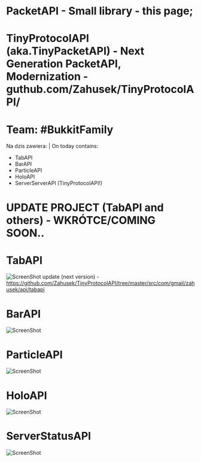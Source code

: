 # PacketAPI - Small library - this page;
# TinyProtocolAPI (aka.TinyPacketAPI) - Next Generation PacketAPI, Modernization - guthub.com/Zahusek/TinyProtocolAPI/
# Team: #BukkitFamily

Na dzis zawiera: | On today contains:
- TabAPI
- BarAPI
- ParticleAPI
- HoloAPI
- ServerServerAPI (TinyProtocolAPI!)

# UPDATE PROJECT (TabAPI and others) - WKRÓTCE/COMING SOON..

# TabAPI
![ScreenShot](http://i.imgur.com/VfRjyl7.png)
update (next version) - https://github.com/Zahusek/TinyProtocolAPI/tree/master/src/com/gmail/zahusek/api/tabapi

# BarAPI
![ScreenShot](http://i.imgur.com/cgUpkWa.png)
# ParticleAPI
![ScreenShot](http://i.imgur.com/1fG3Qyd.png)
# HoloAPI
![ScreenShot](http://i.imgur.com/rzMJarF.png)
# ServerStatusAPI
![ScreenShot](http://i.imgur.com/guCdywA.png)
